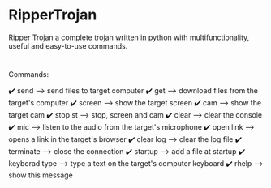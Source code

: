 # RipperTrojan
  Ripper Trojan a complete trojan written in python with multifunctionality, useful and easy-to-use commands.
  #
  Commands:
  
   ✔️ send <file name> --> send files to target computer
   ✔️ get <file name> --> download files from the target's computer
   ✔️ screen --> show the target screen
   ✔️ cam --> show the target cam
   ✔️ stop st --> stop, screen and cam
   ✔️ clear --> clear the console
   ✔️ mic --> listen to the audio from the target's microphone
   ✔️ open link <link> --> opens a link in the target's browser
   ✔️ clear log --> clear the log file
   ✔️ terminate --> close the connection
   ✔️ startup <file name> --> add a file at startup
   ✔️ keyborad type <text> --> type a text on the target's computer keyboard
   ✔️ rhelp --> show this message
